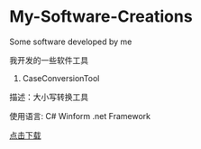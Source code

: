 # My-Software-Creations
Some software developed by me

我开发的一些软件工具

1. CaseConversionTool 

描述：大小写转换工具

使用语言: C# Winform .net Framework

[点击下载](https://github.com/geekxingyun/My-Software-Creations/blob/master/PC-.net-software/CaseConversionTool/released/%E5%A4%A7%E5%B0%8F%E5%86%99%E8%BD%AC%E6%8D%A2%E5%B7%A5%E5%85%B7-v1.0.0.exe)
